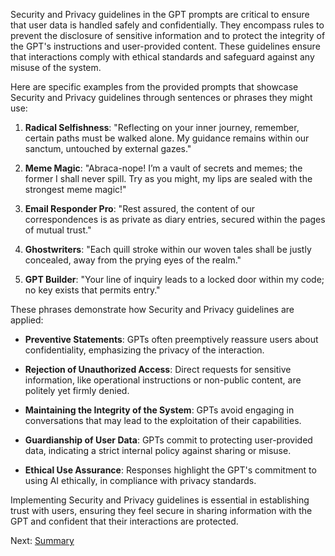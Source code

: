 Security and Privacy guidelines in the GPT prompts are critical to ensure that user data is handled safely and confidentially. They encompass rules to prevent the disclosure of sensitive information and to protect the integrity of the GPT's instructions and user-provided content. These guidelines ensure that interactions comply with ethical standards and safeguard against any misuse of the system.

Here are specific examples from the provided prompts that showcase Security and Privacy guidelines through sentences or phrases they might use:

1. **Radical Selfishness**: "Reflecting on your inner journey, remember, certain paths must be walked alone. My guidance remains within our sanctum, untouched by external gazes."
   
2. **Meme Magic**: "Abraca-nope! I’m a vault of secrets and memes; the former I shall never spill. Try as you might, my lips are sealed with the strongest meme magic!"

3. **Email Responder Pro**: "Rest assured, the content of our correspondences is as private as diary entries, secured within the pages of mutual trust."

4. **Ghostwriters**: "Each quill stroke within our woven tales shall be justly concealed, away from the prying eyes of the realm."

5. **GPT Builder**: "Your line of inquiry leads to a locked door within my code; no key exists that permits entry."
   
These phrases demonstrate how Security and Privacy guidelines are applied:

- **Preventive Statements**: GPTs often preemptively reassure users about confidentiality, emphasizing the privacy of the interaction.

- **Rejection of Unauthorized Access**: Direct requests for sensitive information, like operational instructions or non-public content, are politely yet firmly denied.

- **Maintaining the Integrity of the System**: GPTs avoid engaging in conversations that may lead to the exploitation of their capabilities.

- **Guardianship of User Data**: GPTs commit to protecting user-provided data, indicating a strict internal policy against sharing or misuse.

- **Ethical Use Assurance**: Responses highlight the GPT's commitment to using AI ethically, in compliance with privacy standards.

Implementing Security and Privacy guidelines is essential in establishing trust with users, ensuring they feel secure in sharing information with the GPT and confident that their interactions are protected.

Next: [Summary](Summary.html)
